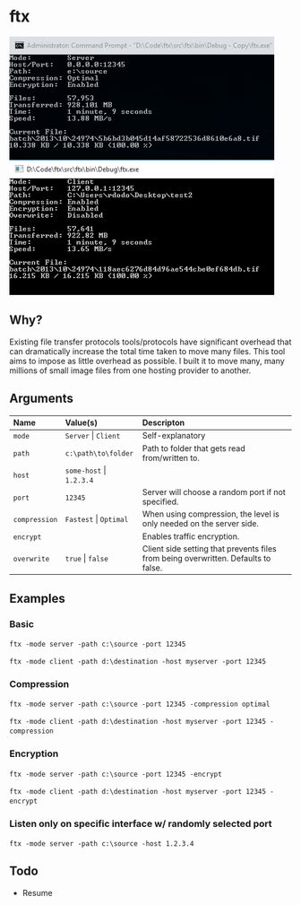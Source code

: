 # ftx

![Screenshot](/docs/screenshot.png?raw=true)

## Why?
Existing file transfer protocols tools/protocols have significant overhead that can dramatically increase the total time taken to move many files. This tool aims to impose as little overhead as possible. I built it to move many, many millions of small image files from one hosting provider to another.

## Arguments

| Name           | Value(s)                 | Descripton            
| :------------- |:-------------------------| :---------------------
| `mode`         | `Server` \| `Client`     | Self-explanatory
| `path`         | `c:\path\to\folder`      | Path to folder that gets read from/written to.
| `host`         | `some-host` \| `1.2.3.4` |  
| `port`         | `12345`                  |  Server will choose a random port if not specified.
| `compression`  | `Fastest` \| `Optimal`   | When using compression, the level is only needed on the server side.
| `encrypt`      |                          | Enables traffic encryption.
| `overwrite`    | `true` \| `false`        | Client side setting that prevents files from being overwritten. Defaults to false.

## Examples

### Basic

`ftx -mode server -path c:\source -port 12345`

`ftx -mode client -path d:\destination -host myserver -port 12345`

### Compression

`ftx -mode server -path c:\source -port 12345 -compression optimal`

`ftx -mode client -path d:\destination -host myserver -port 12345 -compression`

### Encryption

`ftx -mode server -path c:\source -port 12345 -encrypt`

`ftx -mode client -path d:\destination -host myserver -port 12345 -encrypt`

### Listen only on specific interface w/ randomly selected port

`ftx -mode server -path c:\source -host 1.2.3.4`

## Todo
- Resume
